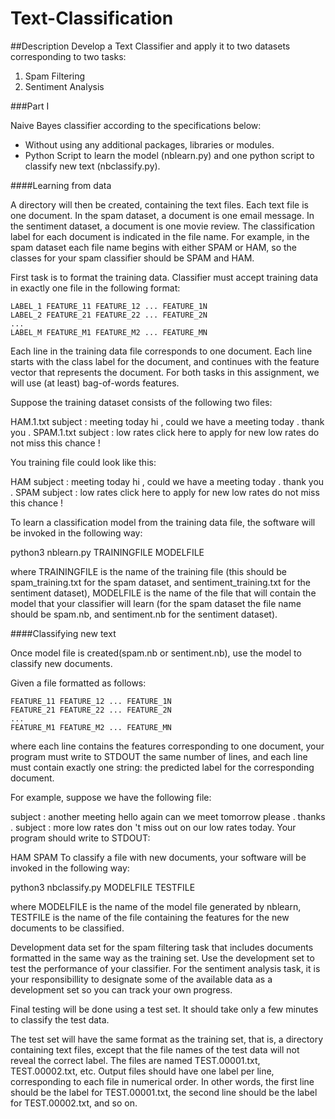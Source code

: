 # Text-Classification

##Description
Develop a Text Classifier and apply it to two datasets corresponding to two tasks: 

1. Spam Filtering
2. Sentiment Analysis

###Part I

Naive Bayes classifier according to the specifications below:

* Without using any additional packages, libraries or modules.
* Python Script to learn the model (nblearn.py) and one python script to classify new text (nbclassify.py). 

####Learning from data 

A directory will then be created, containing the text files. Each text file is one document. In the spam dataset, a document is one email message. In the sentiment dataset, a document is one movie review. The classification label for each document is indicated in the file name. For example, in the spam dataset each file name begins with either SPAM or HAM, so the classes for your spam classifier should be SPAM and HAM.

First task is to format the training data. Classifier must accept training data in exactly one file in the following format:

    LABEL_1 FEATURE_11 FEATURE_12 ... FEATURE_1N 
    LABEL_2 FEATURE_21 FEATURE_22 ... FEATURE_2N 
    ... 
    LABEL_M FEATURE_M1 FEATURE_M2 ... FEATURE_MN 
  
Each line in the training data file corresponds to one document. Each line starts with the class label for the document, and continues with the feature vector that represents the document. For both tasks in this assignment, we will use (at least) bag-of-words features.

Suppose the training dataset consists of the following two files:

HAM.1.txt
subject : meeting today
hi , could we have a meeting today . 
thank you .
SPAM.1.txt
subject : low rates 
click here to apply for new low rates 
do not miss this chance !

You training file could look like this:

HAM subject : meeting today hi , could we have a meeting today . thank you . 
SPAM subject : low rates click here to apply for new low rates do not miss this chance !

To learn a classification model from the training data file, the software will be invoked in the following way:

python3 nblearn.py TRAININGFILE MODELFILE

where TRAININGFILE is the name of the training file (this should be spam_training.txt for the spam dataset, and sentiment_training.txt for the sentiment dataset), MODELFILE is the name of the file that will contain the model that your classifier will learn (for the spam dataset the file name should be spam.nb, and sentiment.nb for the sentiment dataset).

####Classifying new text

Once model file is created(spam.nb or sentiment.nb), use the model to classify new documents. 

Given a file formatted as follows:

    FEATURE_11 FEATURE_12 ... FEATURE_1N 
    FEATURE_21 FEATURE_22 ... FEATURE_2N 
    ... 
    FEATURE_M1 FEATURE_M2 ... FEATURE_MN 

where each line contains the features corresponding to one document, your program must write to STDOUT the same number of lines, and each line must contain exactly one string: the predicted label for the corresponding document.

For example, suppose we have the following file:

subject : another meeting hello again can we meet tomorrow please . thanks . 
subject : more low rates don 't miss out on our low rates today. 
Your program should write to STDOUT:

HAM
SPAM
To classify a file with new documents, your software will be invoked in the following way:

python3 nbclassify.py MODELFILE TESTFILE

where MODELFILE is the name of the model file generated by nblearn, TESTFILE is the name of the file containing the features for the new documents to be classified.

Development data set for the spam filtering task that includes documents formatted in the same way as the training set. Use the development set to test the performance of your classifier. For the sentiment analysis task, it is your responsibillity to designate some of the available data as a development set so you can track your own progress.

Final testing will be done using a test set. It should take only a few minutes to classify the test data.

The test set will have the same format as the training set, that is, a directory containing text files, except that the file names of the test data will not reveal the correct label. The files are named TEST.00001.txt, TEST.00002.txt, etc. Output files should have one label per line, corresponding to each file in numerical order. In other words, the first line should be the label for TEST.00001.txt, the second line should be the label for TEST.00002.txt, and so on.


